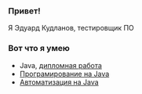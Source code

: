 ### Привет!
Я Эдуард Кудланов, тестировщик ПО
### Вот что я умею
* Java, [дипломная работа](https://github.com/Eduardokud/dip)
* [Програмирование на Java](https://github.com/stars/Eduardokud/lists/javadz)
* [Автоматизация на Java](https://github.com/stars/Eduardokud/lists/auto)

<!--
**Eduardokud/Eduardokud** is a ✨ _special_ ✨ repository because its `README.md` (this file) appears on your GitHub profile.

Here are some ideas to get you started:

- 🔭 I’m currently working on ...
- 🌱 I’m currently learning ...
- 👯 I’m looking to collaborate on ...
- 🤔 I’m looking for help with ...
- 💬 Ask me about ...
- 📫 How to reach me: ...
- 😄 Pronouns: ...
- ⚡ Fun fact: ...
-->
